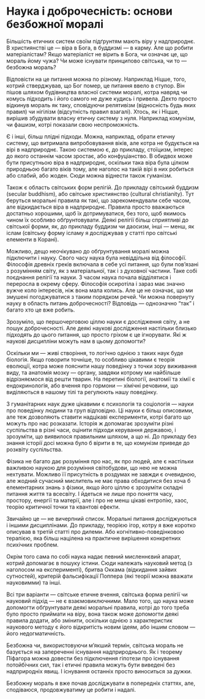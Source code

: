 # Наука і доброчесність: основи безбожної моралі

Більшість етичних систем своїм підґрунтям мають віру у надприроднє. 
В християнстві це — віра в Бога, в буддизмі — в карму. 
Але що робити матеріалістам? 
Якщо матеріаліст не вірить в Бога, чи означає це, що мораль йому чужа? 
Чи може існувати принципово світська, чи то — безбожна мораль?

Відповісти на це питання можна по різному. 
Наприклад Ніцше, того, котрий стверджував, що Бог помер, це питання ввело в ступор. 
Він пішов шляхом будівництва власної системи моралі, котра навряд чи комусь підходить і його самого не дуже кудись і привела. 
Дехто просто відкинув мораль як таку, сповідуючи релятивізм (відносність будь яких правил) чи нігілізм (відсутність правил взагалі). 
Хтось, як і Ніцше, вирішив збудувати власну етичну систему з нуля. 
Наприклад комунізм, чи фашизм, котрі показали свою неспроможність.

Є і інші, більш плідні підходи. 
Можна, наприклад, обрати етичну систему, що витримала випробовування віків, але котра не будується на вірі в надприроднє. 
Такою системою є, до прикладу, стоїцизм, інтерес до якого останнім часом зростає, або конфуціанство. 
В обидвох може бути присутньою віра в надприроднє, оскільки така віра була цілком природньою багато віків тому, але наголос на такій вірі в них робиться або слабий, або жоден. 
Сюди можна віднести також гуманізм.

Також є область світських форм релігій. 
До прикладу світський буддизм (secular buddhism), або світське християнство (cultural christianity). 
Тут беруться моральні правила як такі, що зарекомендували себе часом, але відкидається віра в надприроднє. 
Правила просто вважаються достатньо хорошими, щоб їх дотримуватися, без того, щоб якимось чином їх особливо обґрунтовувати. 
Деякі релігії більш сприятливі до світської форми, як, до прикладу буддизм чи даосизм, інші — менш, як іслам (світську форму ісламу я досліджував у статті про світські елементи в Корані).

Можливо, дещо неочікувано до обґрунтування моралі можна підключити і науку. 
Свого часу наука була невіддільна від філософії. 
Філософія древніх греків включала в себе усі питання, що були пов’язані з розумінням світу, як з матеріальної, так і з духовної частини. 
Таке собі поєднання релігії та науки. 
З часом наука почала відділятися і переросла в окрему сферу. 
Філософія осиротіла і зараз має значно вужче коло інтересів, ніж вона мала колись. 
Але це не означає, що ми змушені погоджуватися з таким порядком речей. 
Чи можна повернуту науку в область питань доброчесності? 
Відповідь — однозначно “так” і багато хто це вже робить.

Зрозуміло, що першочерговою ціллю науки є дослідження світу, а не пошук доброчесності. 
Але деякі наукові дослідження настільки близько підходять до цього питання, що просто гріхом є це ігнорувати. 
Які ж наукові дисципліни можуть нам в цьому допомогти?

Оскільки ми — живі створіння, то логічно однією з таких наук буде біологія. 
Якщо говорити точніше, то особливо цікавими є теорія еволюції, котра може пояснити нашу поведінку з точки зору виживання виду, та анатомія мозку — органу, завдяки котрому ми найбільше відрізняємося від решти тварин. 
На перетині біології, анатомії та хімії є ендокринологія, або вчення про гормони — хімічні речовини, що виділяються в нашому тілі та регулюють нашу поведінку.

З гуманітарних наук дуже цікавими є психологія та соціологія — науки про поведінку людини та груп відповідно. 
Ці науки є більш описовими, але теж дозволяють ставити надцікаві експерименти, котрі багато що можуть про нас розказати. 
Історія ж допомагає зрозуміти різні суспільства в різні часи, оцінити підходи керування державою, і зрозуміти, що виявилося правильним шляхом, а що ні. 
До прикладу без знання історії досі можна було б вірити в те, що комунізм приведе до розквіту суспільства.

Фізика не багато дає розуміння про нас, як про людей, але є настільки важливою наукою для розуміння світобудови, що нею не можна нехтувати. 
Можливо її присутність в роздумах не завжди є очевидною, але жодний сучасний мислитель не має права обходитися без хоча б елементарних знань з фізики, якщо його ціллю є зрозуміти складні питання життя та всесвіту. 
І йдеться не лише про поняття часу, простору, енергії та матерії, але і про не менш цікаві ентропію, хаос, теорію критичної точки та квантові ефекти.

Звичайно це — не вичерпний список. 
Моральні питання досліджуються і іншими дисциплінами. 
До прикладу, теорією ігор, котру я вже коротко описував в третій статті про дилеми. 
Або когнітивно-поведінковою терапією, яка більш націлена на практичне вирішення конкретних психічних проблем.

Окрім того сама по собі наука надає певний мисленнєвий апарат, котрий допомагає в пошуку істини. 
Сюди належать науковий метод (з наголосом на експерименті), бритва Оккама (відкидання зайвих сутностей), критерій фальсифікації Поппера (які теорії можна вважати науковимми) та інші.

Всі три варіанти — світське етичне вчення, світська форма релігії чи науковий підхід — не є взаємовиключними. 
Мало того, що наука може допомогти обґрунтувати деякі моральні правила, котрі до того треба було просто приймати на віру, вона також може допомогти деякі правила додати, або змінити, оскільки однією з характеристик наукового методу є його відкритість новим ідеям, або іншим словом — його недогматичність.

Безбожна чи, використовуючи м’якший термін, світська мораль не базується на запереченні існування надприроднього. 
Як і теорему Піфагора можна довести без підключення гіпотези про існування потойбічних сил, так і етичні правила можуть бути виведені без надприродніх явищ. 
І існування останніх просто виноситься за дужки.

Безбожну мораль я вже почав досліджувати в попередніх статтях, але, сподіваюся, продовжуватиму це робити і надалі.

